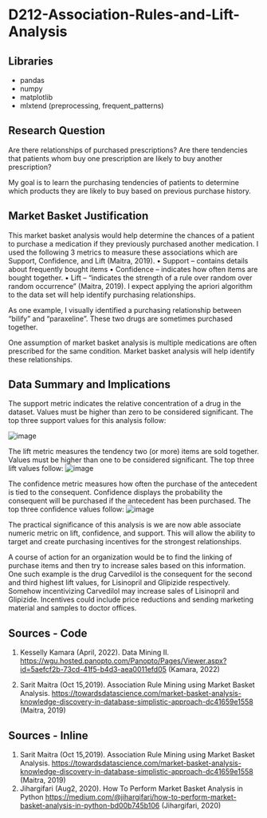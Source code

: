# D212-Association-Rules-and-Lift-Analysis
## Libraries
* pandas
* numpy
* matplotlib
* mlxtend (preprocessing, frequent_patterns)

## Research Question
Are there relationships of purchased prescriptions?  Are there tendencies that patients whom buy one prescription are likely to buy another prescription? 

My goal is to learn the purchasing tendencies of patients to determine which products they are likely to buy based on previous purchase history. 
 
## Market Basket Justification
This market basket analysis would help determine the chances of a patient to purchase a medication if they previously purchased another medication.  I used the following 3 metrics to measure these associations which are Support, Confidence, and Lift (Maitra, 2019). 
•	Support – contains details about frequently bought items
•	Confidence – indicates how often items are bought together.
•	Lift – “indicates the strength of a rule over random over random occurrence” (Maitra, 2019).
I expect applying the apriori algorithm to the data set will help identify purchasing relationships. 

As one example, I visually identified a purchasing relationship between “bilify” and “paraxeline”.  These two drugs are sometimes purchased together. 

One assumption of market basket analysis is multiple medications are often prescribed for the same condition.  Market basket analysis will help identify these relationships. 

## Data Summary and Implications

The support metric indicates the relative concentration of a drug in the dataset.  Values must be higher than zero to be considered significant.  The top three support values for this analysis follow:

![image](https://user-images.githubusercontent.com/46407407/187062053-9e4694b1-4b0b-4475-944e-bc2d4766fa55.png)

The lift metric measures the tendency two (or more) items are sold together.  Values must be higher than one to be considered significant.  The top three lift values follow:
![image](https://user-images.githubusercontent.com/46407407/187062079-39fd0e36-53fb-4873-bf04-22d325de2392.png)

The confidence metric measures how often the purchase of the antecedent is tied to the consequent.  Confidence displays the probability the consequent will be purchased if the antecedent has been purchased.  The top three confidence values follow:
![image](https://user-images.githubusercontent.com/46407407/187062110-6d74b175-c034-4a57-a297-1a727378a2f4.png)

The practical significance of this analysis is we are now able associate numeric metric on lift, confidence, and support.  This will allow the ability to target and create purchasing incentives for the strongest relationships. 

A course of action for an organization would be to find the linking of purchase items and then try to increase sales based on this information.  One such example is the drug Carvedilol is the consequent for the second and third highest lift values, for Lisinopril and Glipizide respectively. Somehow incentivizing Carvedilol may increase sales of Lisinopril and Glipizide. Incentives could include price reductions and sending marketing material and samples to doctor offices. 

## Sources - Code
1. Kesselly Kamara (April, 2022). Data Mining II.
https://wgu.hosted.panopto.com/Panopto/Pages/Viewer.aspx?id=5aefcf2b-73cd-41f5-b4d3-aea0011efd05
(Kamara, 2022)

2. Sarit Maitra (Oct 15,2019). Association Rule Mining using Market Basket Analysis.
https://towardsdatascience.com/market-basket-analysis-knowledge-discovery-in-database-simplistic-approach-dc41659e1558
(Maitra, 2019)


## Sources - Inline
1. Sarit Maitra (Oct 15,2019). Association Rule Mining using Market Basket Analysis.
https://towardsdatascience.com/market-basket-analysis-knowledge-discovery-in-database-simplistic-approach-dc41659e1558
(Maitra, 2019)
2. Jihargifari (Aug2, 2020). How To Perform Market Basket Analysis in Python
https://medium.com/@jihargifari/how-to-perform-market-basket-analysis-in-python-bd00b745b106
(Jihargifari, 2020)

